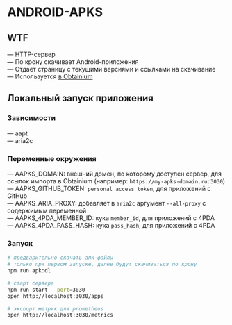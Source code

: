 # ANDROID-APKS

## WTF

— HTTP-сервер\
— По крону скачивает Android-приложения\
— Отдаёт страницу с текущими версиями и ссылками на скачивание\
— Используется [в Obtainium](https://github.com/ImranR98/Obtainium)

## Локальный запуск приложения

### Зависимости

— aapt\
— aria2c

### Переменные окружения

— AAPKS_DOMAIN: внешний домен, по которому доступен сервер, для ссылок импорта в Obtainium (например: `https://my-apks-domain.ru:3030`)\
— AAPKS_GITHUB_TOKEN: `personal access token`, для приложений с GitHub\
— AAPKS_ARIA_PROXY: добавляет в `aria2c` аргумент `--all-proxy` с содержимым переменной\
— AAPKS_4PDA_MEMBER_ID: кука `member_id`, для приложений с 4PDA\
— AAPKS_4PDA_PASS_HASH: кука `pass_hash`, для приложений с 4PDA

### Запуск

```bash
# предварительно скачать апк-файлы
# только при первом запуске, далее будут скачиваться по крону
npm run apk:dl

# старт сервера
npm run start --port=3030
open http://localhost:3030/apps

# экспорт метрик для prometheus
open http://localhost:3030/metrics
```

